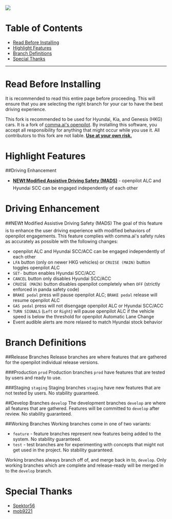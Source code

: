![](https://user-images.githubusercontent.com/37757984/127420744-89ca219c-8f8e-46d3-bccf-c1cb53b81bb1.png)

Table of Contents
=======================

* [Read Before Installing](#read-before-installing)
* [Highlight Features](#highlight-features)
* [Branch Definitions](#branch-definitions)
* [Special Thanks](#special-thanks)

---

Read Before Installing
=======================

It is recommended to read this entire page before proceeding. This will ensure that you are selecting the right branch for your car to have the best driving experience.

This fork is recommended to be used for Hyundai, Kia, and Genesis (HKG) cars. It is a fork of [comma.ai's openpilot](https://github.com/commaai/openpilot). By installing this software, you accept all responsibility for anything that might occur while you use it. All contributors to this fork are not liable. <ins>**Use at your own risk.**</ins>

Highlight Features
=======================

##Driving Enhancement
* [**NEW❗ Modified Assistive Driving Safety (MADS)**](NEW❗-modified-assistive-driving-safety-(mads)) - openpilot ALC and Hyundai SCC can be engaged independently of each other

Driving Enhancement
=======================

##NEW❗ Modified Assistive Driving Safety (MADS)
The goal of this feature is to enhance the user driving experience with modified behaviors of openpilot engagements. This feature complies with comma.ai's safety rules as accurately as possible with the following changes:
* openpilot ALC and Hyundai SCC/ACC can be engaged independently of each other
* `LFA` button (only on newer HKG vehicles) or `CRUISE (MAIN)` button toggles openpilot ALC
* `SET-` button enables Hyundai SCC/ACC
* `CANCEL` button only disables Hyundai SCC/ACC
* `CRUISE (MAIN)` button disables openpilot completely when `OFF` (strictly enforced in panda safety code)
* `BRAKE pedal` press will pause openpilot ALC; `BRAKE pedal` release will resume openpilot ALC
* `GAS pedal` press will not disengage openpilot ALC or Hyundai SCC/ACC
* `TURN SIGNALS` (`Left` or `Right`) will pause openpilot ALC if the vehicle speed is below the threshold for openpilot Automatic Lane Change
* Event audible alerts are more relaxed to match Hyundai stock behavior

Branch Definitions
=======================

##Release Branches
Release branches are where features that are gathered for the openpilot individual release versions.

###Production `prod`
Production branches `prod` have features that are tested by users and ready to use.

###Staging `staging`
Staging branches `staging` have new features that are not tested by users. No stability guaranteed.

##Develop Branches `develop`
The development branches `develop` are where all features that are gathered. Features will be committed to `develop` after review. No stability guaranteed.

##Working Branches
Working branches come in one of two variants:
* `feature` - feature branches represent new features being added to the system. No stability guaranteed.
* `test` - test branches are for experimenting with concepts that might not get used in the project. No stability guaranteed.

Working branches always branch off of, and merge back in to, `develop`. Only working branches which are complete and release-ready will be merged in to the `develop` branch.

Special Thanks
=======================

* [Spektor56](https://github.com/spektor56/openpilot)
* [mob9221](https://github.com/mob9221/opendbc)